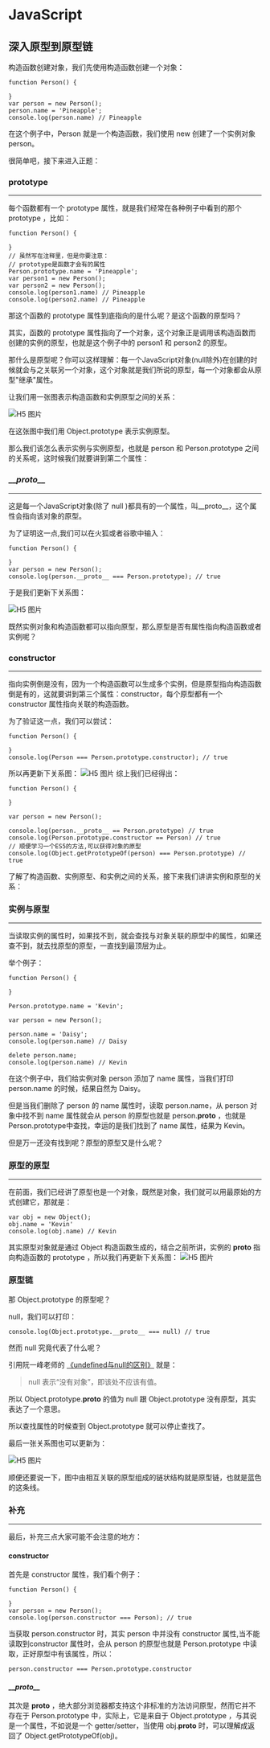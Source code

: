 # JavaScript

## 深入原型到原型链

构造函数创建对象，我们先使用构造函数创建一个对象：

````
function Person() {

}
var person = new Person();
person.name = 'Pineapple';
console.log(person.name) // Pineapple
````

在这个例子中，Person 就是一个构造函数，我们使用 new 创建了一个实例对象 person。

很简单吧，接下来进入正题：

### prototype
---
每个函数都有一个 prototype 属性，就是我们经常在各种例子中看到的那个 prototype ，比如：
````
function Person() {

}
// 虽然写在注释里，但是你要注意：
// prototype是函数才会有的属性
Person.prototype.name = 'Pineapple';
var person1 = new Person();
var person2 = new Person();
console.log(person1.name) // Pineapple
console.log(person2.name) // Pineapple
````
那这个函数的 prototype 属性到底指向的是什么呢？是这个函数的原型吗？

其实，函数的 prototype 属性指向了一个对象，这个对象正是调用该构造函数而创建的实例的原型，也就是这个例子中的 person1 和 person2 的原型。

那什么是原型呢？你可以这样理解：每一个JavaScript对象(null除外)在创建的时候就会与之关联另一个对象，这个对象就是我们所说的原型，每一个对象都会从原型"继承"属性。

让我们用一张图表示构造函数和实例原型之间的关系：

![H5 图片](./images/mark-prototype.png)

在这张图中我们用 Object.prototype 表示实例原型。

那么我们该怎么表示实例与实例原型，也就是 person 和 Person.prototype 之间的关系呢，这时候我们就要讲到第二个属性：

### \_\__proto\_\__
---

这是每一个JavaScript对象(除了 null )都具有的一个属性，叫__proto__，这个属性会指向该对象的原型。

为了证明这一点,我们可以在火狐或者谷歌中输入：

````
function Person() {

}
var person = new Person();
console.log(person.__proto__ === Person.prototype); // true
````

于是我们更新下关系图：

![H5 图片](./images/mark-proto.png)

既然实例对象和构造函数都可以指向原型，那么原型是否有属性指向构造函数或者实例呢？

### constructor
---

指向实例倒是没有，因为一个构造函数可以生成多个实例，但是原型指向构造函数倒是有的，这就要讲到第三个属性：constructor，每个原型都有一个 constructor 属性指向关联的构造函数。

为了验证这一点，我们可以尝试：

````
function Person() {

}
console.log(Person === Person.prototype.constructor); // true
````
所以再更新下关系图：
![H5 图片](./images/mark-constructor.png)
综上我们已经得出：
````
function Person() {

}

var person = new Person();

console.log(person.__proto__ == Person.prototype) // true
console.log(Person.prototype.constructor == Person) // true
// 顺便学习一个ES5的方法,可以获得对象的原型
console.log(Object.getPrototypeOf(person) === Person.prototype) // true
````
了解了构造函数、实例原型、和实例之间的关系，接下来我们讲讲实例和原型的关系：

### 实例与原型
---

当读取实例的属性时，如果找不到，就会查找与对象关联的原型中的属性，如果还查不到，就去找原型的原型，一直找到最顶层为止。

举个例子：

````
function Person() {

}

Person.prototype.name = 'Kevin';

var person = new Person();

person.name = 'Daisy';
console.log(person.name) // Daisy

delete person.name;
console.log(person.name) // Kevin
````
在这个例子中，我们给实例对象 person 添加了 name 属性，当我们打印 person.name 的时候，结果自然为 Daisy。

但是当我们删除了 person 的 name 属性时，读取 person.name，从 person 对象中找不到 name 属性就会从 person 的原型也就是 person.__proto__ ，也就是 Person.prototype中查找，幸运的是我们找到了 name 属性，结果为 Kevin。

但是万一还没有找到呢？原型的原型又是什么呢？

### 原型的原型
---

在前面，我们已经讲了原型也是一个对象，既然是对象，我们就可以用最原始的方式创建它，那就是：

````
var obj = new Object();
obj.name = 'Kevin'
console.log(obj.name) // Kevin
````
其实原型对象就是通过 Object 构造函数生成的，结合之前所讲，实例的 __proto__ 指向构造函数的 prototype ，所以我们再更新下关系图：
![H5 图片](./images/mark-proto-prototype.png)

### 原型链

那 Object.prototype 的原型呢？

null，我们可以打印：

````
console.log(Object.prototype.__proto__ === null) // true
````
然而 null 究竟代表了什么呢？

引用阮一峰老师的 [《undefined与null的区别》](https://www.ruanyifeng.com/blog/2014/03/undefined-vs-null.html) 就是：

> null 表示“没有对象”，即该处不应该有值。
 
所以 Object.prototype.__proto__ 的值为 null 跟 Object.prototype 没有原型，其实表达了一个意思。

所以查找属性的时候查到 Object.prototype 就可以停止查找了。

最后一张关系图也可以更新为：

![H5 图片](./images/mark-prototypeEnd.png)

顺便还要说一下，图中由相互关联的原型组成的链状结构就是原型链，也就是蓝色的这条线。

### 补充
---

最后，补充三点大家可能不会注意的地方：

#### constructor

首先是 constructor 属性，我们看个例子：

````
function Person() {

}
var person = new Person();
console.log(person.constructor === Person); // true
````

当获取 person.constructor 时，其实 person 中并没有 constructor 属性,当不能读取到constructor 属性时，会从 person 的原型也就是 Person.prototype 中读取，正好原型中有该属性，所以：

````
person.constructor === Person.prototype.constructor
````

#### \_\__proto\_\__
其次是 __proto__ ，绝大部分浏览器都支持这个非标准的方法访问原型，然而它并不存在于 Person.prototype 中，实际上，它是来自于 Object.prototype ，与其说是一个属性，不如说是一个 getter/setter，当使用 obj.__proto__ 时，可以理解成返回了 Object.getPrototypeOf(obj)。

## 